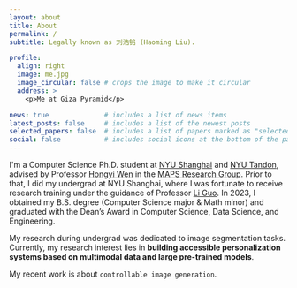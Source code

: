 ```yaml
---
layout: about
title: About
permalink: /
subtitle: Legally known as 刘浩铭 (Haoming Liu).

profile:
  align: right
  image: me.jpg
  image_circular: false # crops the image to make it circular
  address: >
    <p>Me at Giza Pyramid</p>

news: true              # includes a list of news items
latest_posts: false     # includes a list of the newest posts
selected_papers: false  # includes a list of papers marked as "selected={true}"
social: false           # includes social icons at the bottom of the page
---
```


I'm a Computer Science Ph.D. student at [NYU Shanghai](https://shanghai.nyu.edu/) and [NYU Tandon](https://engineering.nyu.edu/), advised by Professor [Hongyi Wen](https://whongyi.github.io/) in the [MAPS Research Group](https://whongyi.github.io/MAPS-research). Prior to that, I did my undergrad at NYU Shanghai, where I was fortunate to receive research training under the guidance of Professor [Li Guo](https://shanghai.nyu.edu/academics/faculty/directory/li-guo). In 2023, I obtained my B.S. degree (Computer Science major & Math minor) and graduated with the Dean’s Award in Computer Science, Data Science, and Engineering.

My research during undergrad was dedicated to image segmentation tasks. Currently, my research interest lies in **building accessible personalization systems based on multimodal data and large pre-trained models**.

My recent work is about `controllable image generation`.

<!-- Write your biography here. Tell the world about yourself. Link to your favorite [subreddit](http://reddit.com). You can put a picture in, too. The code is already in, just name your picture `prof_pic.jpg` and put it in the `img/` folder.

Put your address / P.O. box / other info right below your picture. You can also disable any of these elements by editing `profile` property of the YAML header of your `_pages/about.md`. Edit `_bibliography/papers.bib` and Jekyll will render your [publications page](/al-folio/publications/) automatically.

Link to your social media connections, too. This theme is set up to use [Font Awesome icons](http://fortawesome.github.io/Font-Awesome/) and [Academicons](https://jpswalsh.github.io/academicons/), like the ones below. Add your Facebook, Twitter, LinkedIn, Google Scholar, or just disable all of them. -->
